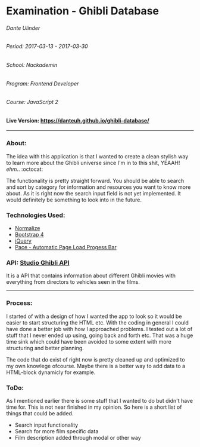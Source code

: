 # Examination - Ghibli Database

###### Dante Ulinder
###### Period: 2017-03-13 - 2017-03-30
###### School: Nackademin
###### Program: Frontend Developer
###### Course: JavaScript 2

#### Live Version: https://danteuh.github.io/ghibli-database/
------
### About:
The idea with this application is that I wanted to create a clean stylish way to learn more about the Ghibli universe since I'm in to this shit, YEAAH! *ehm*.. :octocat:

The functionality is pretty straight forward. You should be able to search and sort by category for information and resources you want to know more about. As it is right now the search input field is not yet implemented. It would definitely be something to look into in the future.

### Technologies Used:
* [Normalize](https://necolas.github.io/normalize.css/)
* [Bootstrap 4](https://v4-alpha.getbootstrap.com/getting-started/introduction/)
* [jQuery](https://jquery.com/)
* [Pace - Automatic Page Load Progess Bar](http://github.hubspot.com/pace/docs/welcome/)


### API: [Studio Ghibli API](https://ghibliapi.herokuapp.com/)

It is a API that contains information about different Ghibli movies with everything from directors to vehicles seen in the films.

---

### Process:
I started of with a design of how I wanted the app to look so it would be easier to start structuring the HTML etc. With the coding in general I could have done a better job with how I approached problems. I tested out a lot of stuff that I never ended up using, going back and forth etc. That was a huge time sink which could have been avoided to some extent with more structuring and better planning.

The code that do exist of right now is pretty cleaned up and optimized to my own knowlege ofcourse. Maybe there is a better way to add data to a HTML-block dynamicly for example.

### ToDo:
As I mentioned earlier there is some stuff that I wanted to do but didn't have time for. This is not near finished in my opinion. So here is a short list of things that could be added.

* Search input functionality
* Search for more film specific data
* Film description added through modal or other way
